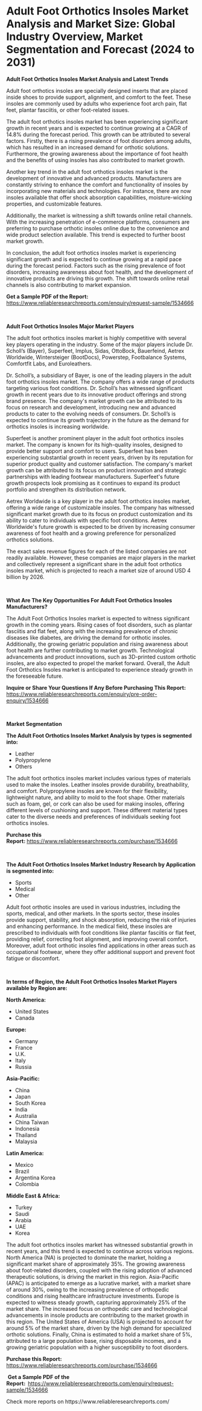 <p><h1>Adult Foot Orthotics Insoles Market Analysis and Market Size: Global Industry Overview, Market Segmentation and Forecast (2024 to 2031)</h1></p><p><strong>Adult Foot Orthotics Insoles Market Analysis and Latest Trends</strong></p>
<p><p>Adult foot orthotics insoles are specially designed inserts that are placed inside shoes to provide support, alignment, and comfort to the feet. These insoles are commonly used by adults who experience foot arch pain, flat feet, plantar fasciitis, or other foot-related issues.</p><p>The adult foot orthotics insoles market has been experiencing significant growth in recent years and is expected to continue growing at a CAGR of 14.8% during the forecast period. This growth can be attributed to several factors. Firstly, there is a rising prevalence of foot disorders among adults, which has resulted in an increased demand for orthotic solutions. Furthermore, the growing awareness about the importance of foot health and the benefits of using insoles has also contributed to market growth.</p><p>Another key trend in the adult foot orthotics insoles market is the development of innovative and advanced products. Manufacturers are constantly striving to enhance the comfort and functionality of insoles by incorporating new materials and technologies. For instance, there are now insoles available that offer shock absorption capabilities, moisture-wicking properties, and customizable features.</p><p>Additionally, the market is witnessing a shift towards online retail channels. With the increasing penetration of e-commerce platforms, consumers are preferring to purchase orthotic insoles online due to the convenience and wide product selection available. This trend is expected to further boost market growth.</p><p>In conclusion, the adult foot orthotics insoles market is experiencing significant growth and is expected to continue growing at a rapid pace during the forecast period. Factors such as the rising prevalence of foot disorders, increasing awareness about foot health, and the development of innovative products are driving this growth. The shift towards online retail channels is also contributing to market expansion.</p></p>
<p><strong>Get a Sample PDF of the Report:&nbsp;</strong> <a href="https://www.reliableresearchreports.com/enquiry/request-sample/1534666">https://www.reliableresearchreports.com/enquiry/request-sample/1534666</a></p>
<p>&nbsp;</p>
<p><strong>Adult Foot Orthotics Insoles Major Market Players</strong></p>
<p><p>The adult foot orthotics insoles market is highly competitive with several key players operating in the industry. Some of the major players include Dr. Scholl’s (Bayer), Superfeet, Implus, Sidas, OttoBock, Bauerfeind, Aetrex Worldwide, Wintersteiger (BootDocs), Powerstep, Footbalance Systems, Comfortfit Labs, and Euroleathers.</p><p>Dr. Scholl’s, a subsidiary of Bayer, is one of the leading players in the adult foot orthotics insoles market. The company offers a wide range of products targeting various foot conditions. Dr. Scholl’s has witnessed significant growth in recent years due to its innovative product offerings and strong brand presence. The company's market growth can be attributed to its focus on research and development, introducing new and advanced products to cater to the evolving needs of consumers. Dr. Scholl’s is expected to continue its growth trajectory in the future as the demand for orthotics insoles is increasing worldwide.</p><p>Superfeet is another prominent player in the adult foot orthotics insoles market. The company is known for its high-quality insoles, designed to provide better support and comfort to users. Superfeet has been experiencing substantial growth in recent years, driven by its reputation for superior product quality and customer satisfaction. The company's market growth can be attributed to its focus on product innovation and strategic partnerships with leading footwear manufacturers. Superfeet's future growth prospects look promising as it continues to expand its product portfolio and strengthen its distribution network.</p><p>Aetrex Worldwide is a key player in the adult foot orthotics insoles market, offering a wide range of customizable insoles. The company has witnessed significant market growth due to its focus on product customization and its ability to cater to individuals with specific foot conditions. Aetrex Worldwide's future growth is expected to be driven by increasing consumer awareness of foot health and a growing preference for personalized orthotics solutions.</p><p>The exact sales revenue figures for each of the listed companies are not readily available. However, these companies are major players in the market and collectively represent a significant share in the adult foot orthotics insoles market, which is projected to reach a market size of around USD 4 billion by 2026.</p></p>
<p>&nbsp;</p>
<p><strong>What Are The Key Opportunities For Adult Foot Orthotics Insoles Manufacturers?</strong></p>
<p><p>The Adult Foot Orthotics Insoles market is expected to witness significant growth in the coming years. Rising cases of foot disorders, such as plantar fasciitis and flat feet, along with the increasing prevalence of chronic diseases like diabetes, are driving the demand for orthotic insoles. Additionally, the growing geriatric population and rising awareness about foot health are further contributing to market growth. Technological advancements and product innovations, such as 3D-printed custom orthotic insoles, are also expected to propel the market forward. Overall, the Adult Foot Orthotics Insoles market is anticipated to experience steady growth in the foreseeable future.</p></p>
<p><strong>Inquire or Share Your Questions If Any Before Purchasing This Report:</strong> <a href="https://www.reliableresearchreports.com/enquiry/pre-order-enquiry/1534666">https://www.reliableresearchreports.com/enquiry/pre-order-enquiry/1534666</a></p>
<p>&nbsp;</p>
<p><strong>Market Segmentation</strong></p>
<p><strong>The Adult Foot Orthotics Insoles Market Analysis by types is segmented into:</strong></p>
<p><ul><li>Leather</li><li>Polypropylene</li><li>Others</li></ul></p>
<p><p>The adult foot orthotics insoles market includes various types of materials used to make the insoles. Leather insoles provide durability, breathability, and comfort. Polypropylene insoles are known for their flexibility, lightweight nature, and ability to mold to the foot shape. Other materials such as foam, gel, or cork can also be used for making insoles, offering different levels of cushioning and support. These different material types cater to the diverse needs and preferences of individuals seeking foot orthotics insoles.</p></p>
<p><strong>Purchase this Report:&nbsp;</strong><a href="https://www.reliableresearchreports.com/purchase/1534666">https://www.reliableresearchreports.com/purchase/1534666</a></p>
<p>&nbsp;</p>
<p><strong>The Adult Foot Orthotics Insoles Market Industry Research by Application is segmented into:</strong></p>
<p><ul><li>Sports</li><li>Medical</li><li>Other</li></ul></p>
<p><p>Adult foot orthotic insoles are used in various industries, including the sports, medical, and other markets. In the sports sector, these insoles provide support, stability, and shock absorption, reducing the risk of injuries and enhancing performance. In the medical field, these insoles are prescribed to individuals with foot conditions like plantar fasciitis or flat feet, providing relief, correcting foot alignment, and improving overall comfort. Moreover, adult foot orthotic insoles find applications in other areas such as occupational footwear, where they offer additional support and prevent foot fatigue or discomfort.</p></p>
<p>&nbsp;</p>
<p><strong>In terms of Region, the Adult Foot Orthotics Insoles Market Players available by Region are:</strong></p>
<p>
    <p> <strong> North America: </strong>
        <ul>
            <li>United States</li>
            <li>Canada</li>
        </ul>
        </p> 
    <p> <strong> Europe: </strong>
        <ul>
            <li>Germany</li>
            <li>France</li>
            <li>U.K.</li>
            <li>Italy</li>
            <li>Russia</li>
        </ul>
        </p> 
    <p> <strong> Asia-Pacific: </strong>
        <ul>
            <li>China</li>
            <li>Japan</li>
            <li>South Korea</li>
            <li>India</li>
            <li>Australia</li>
            <li>China Taiwan</li>
            <li>Indonesia</li>
            <li>Thailand</li>
            <li>Malaysia</li>
        </ul>
        </p> 
    <p> <strong> Latin America: </strong>
        <ul>
            <li>Mexico</li>
            <li>Brazil</li>
            <li>Argentina Korea</li>
            <li>Colombia</li>
        </ul>
        </p> 
    <p> <strong> Middle East & Africa: </strong>
        <ul>
            <li>Turkey</li>
            <li>Saudi</li>
            <li>Arabia</li>
            <li>UAE</li>
            <li>Korea</li>
        </ul>
    </p>
    </p>
<p><p>The adult foot orthotics insoles market has witnessed substantial growth in recent years, and this trend is expected to continue across various regions. North America (NA) is projected to dominate the market, holding a significant market share of approximately 35%. The growing awareness about foot-related disorders, coupled with the rising adoption of advanced therapeutic solutions, is driving the market in this region. Asia-Pacific (APAC) is anticipated to emerge as a lucrative market, with a market share of around 30%, owing to the increasing prevalence of orthopedic conditions and rising healthcare infrastructure investments. Europe is expected to witness steady growth, capturing approximately 25% of the market share. The increased focus on orthopedic care and technological advancements in insole products are contributing to the market growth in this region. The United States of America (USA) is projected to account for around 5% of the market share, driven by the high demand for specialized orthotic solutions. Finally, China is estimated to hold a market share of 5%, attributed to a large population base, rising disposable incomes, and a growing geriatric population with a higher susceptibility to foot disorders.</p></p>
<p><strong>Purchase this Report: </strong><a href="https://www.reliableresearchreports.com/purchase/1534666">https://www.reliableresearchreports.com/purchase/1534666</a></p>
<p>&nbsp;<strong>Get a Sample PDF of the Report:&nbsp;&nbsp;</strong><a href="https://www.reliableresearchreports.com/enquiry/request-sample/1534666">https://www.reliableresearchreports.com/enquiry/request-sample/1534666</a></p>
<p><strong></strong></p>
<p>Check more reports on https://www.reliableresearchreports.com/</p>